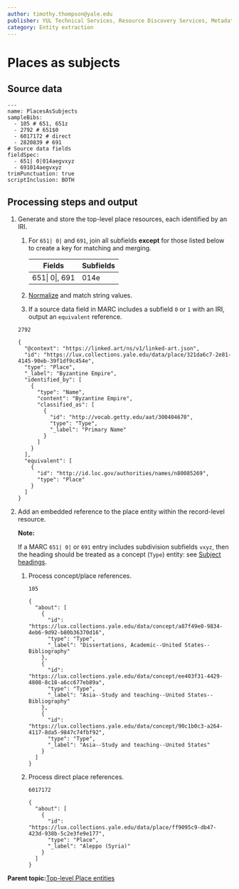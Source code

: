 ```yaml
---
author: timothy.thompson@yale.edu
publisher: YUL Technical Services, Resource Discovery Services, Metadata Services Unit
category: Entity extraction
---
```


# Places as subjects

## Source data

```
---
name: PlacesAsSubjects
sampleBibs:
  - 105 # 651, 651z
  - 2792 # 651$0
  - 6017172 # direct
  - 2820839 # 691
# Source data fields
fieldSpec:
  - 651| 0|014aegvxyz
  - 691014aegvxyz      
trimPunctuation: true
scriptInclusion: BOTH
```

## Processing steps and output

1.  Generate and store the top-level place resources, each identified by an IRI.

    1.  For `651| 0|` and `691`, join all subfields **except** for those listed below to create a key for matching and merging.

        |Fields|Subfields|
        |------|---------|
        |651\| 0\|, 691|014e|

    2.  [Normalize](../glossary/normalization.md) and match string values.

    3.  If a source data field in MARC includes a subfield `0` or `1` with an IRI, output an `equivalent` reference.

    `2792`

    ```
    {
      "@context": "https://linked.art/ns/v1/linked-art.json",
      "id": "https://lux.collections.yale.edu/data/place/321da6c7-2e81-4145-90eb-39f1df9c454e",
      "type": "Place",
      "_label": "Byzantine Empire",
      "identified_by": [
        {
          "type": "Name",
          "content": "Byzantine Empire",
          "classified_as": [
            {
              "id": "http://vocab.getty.edu/aat/300404670",
              "type": "Type",
              "_label": "Primary Name"
            }
          ]
        }
      ],
      "equivalent": [
        {
          "id": "http://id.loc.gov/authorities/names/n80085269",
          "type": "Place"
        }
      ]
    }
    ```

2.  Add an embedded reference to the place entity within the record-level resource.

    **Note:**

    If a MARC `651| 0|` or `691` entry includes subdivision subfields `vxyz`, then the heading should be treated as a concept \(`Type`\) entity: see [Subject headings](subject_headings.md).

    1.  Process concept/place references.

        `105`

        ```
        {
          "about": [
            {
              "id": "https://lux.collections.yale.edu/data/concept/a87f49e0-9834-4eb6-9d92-b80b36370d16",
              "type": "Type",
              "_label": "Dissertations, Academic--United States--Bibliography"
            },
            {
              "id": "https://lux.collections.yale.edu/data/concept/ee403f31-4429-4808-8c18-a6cc677eb89a",
              "type": "Type",
              "_label": "Asia--Study and teaching--United States--Bibliography"
            },
            {
              "id": "https://lux.collections.yale.edu/data/concept/90c1b0c3-a264-4117-8da5-9847c74fbf92",
              "type": "Type",
              "_label": "Asia--Study and teaching--United States"
            }
          ]
        }
        ```

    2.  Process direct place references.

        `6017172`

        ```
        {
          "about": [
            {
              "id": "https://lux.collections.yale.edu/data/place/ff9095c9-db47-423d-938b-5c2e3fe9e177",
              "type": "Place",
              "_label": "Aleppo (Syria)"
            }
          ]
        }
        ```


**Parent topic:**[Top-level Place entities](../concepts/top_level_place_entities.md)


